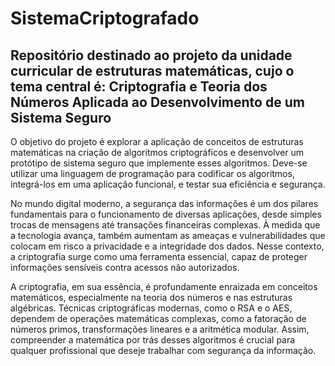 # SistemaCriptografado

## Repositório destinado ao projeto da unidade curricular de estruturas matemáticas, cujo o tema central é: Criptografia e Teoria dos Números Aplicada ao Desenvolvimento de um Sistema Seguro

O objetivo do projeto é explorar a aplicação de conceitos de estruturas matemáticas na criação de algoritmos criptográficos e desenvolver um protótipo de sistema seguro que implemente esses algoritmos. Deve-se utilizar uma linguagem de programação para codificar os algoritmos, integrá-los em uma aplicação funcional, e testar sua eficiência e segurança.

No mundo digital moderno, a segurança das informações é um dos pilares fundamentais para o funcionamento de diversas aplicações, desde simples trocas de mensagens até transações financeiras complexas. À medida que a tecnologia avança, também aumentam as ameaças e vulnerabilidades que colocam em risco a privacidade e a integridade dos dados. Nesse contexto, a criptografia surge como uma ferramenta essencial, capaz de proteger informações sensíveis contra acessos não autorizados.

A criptografia, em sua essência, é profundamente enraizada em conceitos matemáticos, especialmente na teoria dos números e nas estruturas algébricas. Técnicas criptográficas modernas, como o RSA e o AES, dependem de operações matemáticas complexas, como a fatoração de números primos, transformações lineares e a aritmética modular. Assim, compreender a matemática por trás desses algoritmos é crucial para qualquer profissional que deseje trabalhar com segurança da informação.
